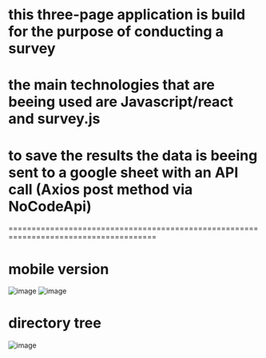 
# this  three-page application is build for the purpose of conducting a survey 

# the main technologies that are beeing used are Javascript/react and survey.js 

# to save the results the data is beeing sent to a google sheet with an API call (Axios post method via NoCodeApi)

======================================================================================

# mobile version 
![image](https://user-images.githubusercontent.com/72924221/133014980-f0704bbc-e203-4ad3-94b8-df3b599724c8.png)
![image](https://user-images.githubusercontent.com/72924221/133014984-a08bea97-7d1c-4c6a-87ba-73628a965114.png)


# directory tree
![image](https://user-images.githubusercontent.com/72924221/121056423-78d6f880-c7be-11eb-9d1a-e0dae18aa7b9.png)

